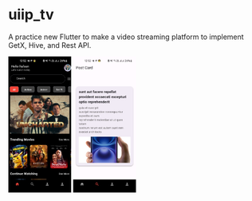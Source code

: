 # uiip_tv

A practice new Flutter to make a  video streaming platform  to implement GetX, Hive, and Rest API.



<img src="https://github.com/iaamaruf/UIIP_TV/blob/3cc4babc11d2c824f2c745ab04053f1539cbbaba/1tv.jpeg" width=25% height=25%>
<img src="https://github.com/iaamaruf/UIIP_TV/blob/2d25e7be943bf39032eca47b43953223f785262a/2tv.jpeg" width=25% height=25%>
